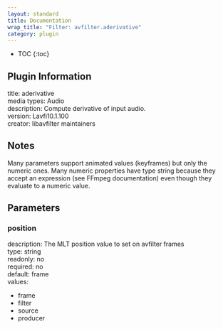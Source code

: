 ```yaml
---
layout: standard
title: Documentation
wrap_title: "Filter: avfilter.aderivative"
category: plugin
---
```

* TOC
{:toc}

## Plugin Information

title: aderivative  
media types:
Audio  
description: Compute derivative of input audio.  
version: Lavfi10.1.100  
creator: libavfilter maintainers  

## Notes

Many parameters support animated values (keyframes) but only the numeric ones. Many numeric properties have type string because they accept an expression (see FFmpeg documentation) even though they evaluate to a numeric value.

## Parameters

### position

  
description:
The MLT position value to set on avfilter frames  
type: string  
readonly: no  
required: no  
default: frame  
values:  

* frame
* filter
* source
* producer

